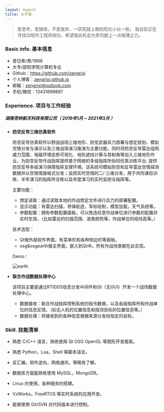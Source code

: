```yaml
---
layout: mypost
title: 关于我
---
```


> 爱思考，爱搞怪，不爱放弃，一研究就上瘾的阳光小伙一枚。
> 我目前正在寻找Qt软件工程师岗位，希望借此机会为贵司献上一点绵薄之力。

### Basic info. 基本信息

- 曾日希/男/1996
- 大专/邵阳学院计算机专业
- Github：https://github.com/zengrixi
- 个人博客：[zengrixi.github.io](zengrixi.github.io)
- 邮箱：zengrixi@outlook.com
- 手机/微信：13431699897

### Experience. 项目与工作经验

##### 湖南苍树航天科技有限公司（ 2019年1月 ~ 2021年3月 ）

- **防空反导三维仿真软件**

  防空反导仿真软件以野战战场三维地形、防空武器兵力部署与想定规划、模拟空情分发与演示以及三维战场演习推演为主要功能，同时将防空反导雷达组网威力范围、电磁环境态势可视化、地形遮挡计算与禁射角等加入三维地形作业，为防空反导作战指挥提供基于网络的多级指挥所协同仿真训练平台, 提供防空反导多级演习保障指挥支撑环境。该系统可模拟防空和反导雷达空情探测数据并以空情情报格式分发；监控实时空情的二/ 三维分发，用于共同课目训练、半年演习的指挥所合练以及年度演习的实时监控与指挥等。

  主要功能：

  * 想定读取：通过读取本地的作战想定文件进行兵力的部署配置。
  *  显示功能：有雷达扫描，导弹航迹，军标绘制，模型加载，天气系统等。
  * 参数配置：拥有参数配置面板，可以拣选任意作战单位进行参数的配置并实时生效。（比如雷达的扫描范围、波束颜色等，作战单位的经纬高等。）

  技术选型：

  * Qt做外层软件界面，有菜单栏和各种侧边栏等面板。
  * osg&osgearth做主界面，嵌入到Qt中。所有作战场景都在此实现。

  Demo：

  ![earth](https://zengrixi.github.io/static/img/rusume/earth.png)

- **联合作战数据处理中心**

  该项目主要是通过RTIDDS信息分发中间件和Qt（无GUI）开发一个战场数据处理中心。

  * 数据接收：联合作战指挥控制系统的指令数据，以及各级指挥所和作战单位的信息反馈。（如无人机的位置信息和探测目标的位置信息等。）
  * 数据处理：将接收到的各种信息根据来源分发给指定的目标。

### Skill. 技能清单

- 熟悉 C/C++ 语言，熟练使用 Qt OSG OpenGL 等图形开发框架。

- 熟悉 Python，Lua，Shell 等脚本语言。

- 反汇编，软件逆向，网络通讯，等略有了解。

- 数据库方面能熟练使用 MySQL，MongoDB。

- Linux 的使用，各种服务的搭建。

- VxWorks，FreeRTOS 等实时系统的应用开发。

- 能够使用 Git/SVN 对代码版本进行控制。

